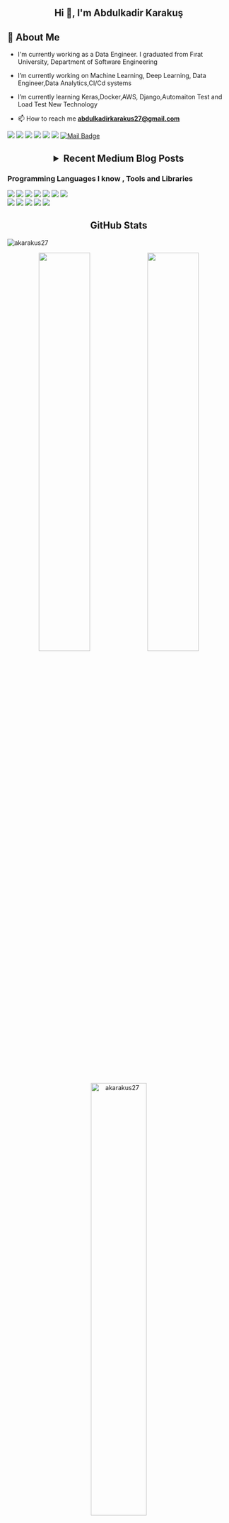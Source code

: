 <h2 align="center">Hi 👋, I'm Abdulkadir Karakuş</h2>

## 📖  About Me
- <p align="left"> I'm currently working as a Data Engineer. I graduated from Fırat University, Department of Software Engineering </p>
- <p align="leftleft"> I’m currently working on Machine Learning, Deep Learning, Data Engineer,Data Analytics,CI/Cd systems  </p>
- <p align="left"> I’m currently learning Keras,Docker,AWS, Django,Automaiton Test and Load Test New Technology</a></p>
 
 

- 📫 How to reach me **abdulkadirkarakus27@gmail.com**

[![](https://img.shields.io/badge/medium-%2312100E.svg?&style=for-the-badge&logo=medium&logoColor=white)](https://abdulkadirkarakus.medium.com/)
[![](https://img.shields.io/badge/Kaggle-%2312100E.svg?&style=for-the-badge&logo=kaggle&logoColor=white)](https://www.kaggle.com/akarakus27)
[![](https://img.shields.io/badge/Data%20Science%20Earth-%2312100E.svg?&style=flat)](https://www.datasciencearth.com/author/abdulkadirkarakus/)
[![](https://img.shields.io/badge/-Hackerrank-2EC866?style=flat&logo=HackerRank&logoColor=white)](https://www.hackerrank.com/abdulkadirkarak1)
[![](https://img.shields.io/badge/linkedin-%230077B5.svg?&style=for-the-badge&logo=linkedin&logoColor=black)](https://www.linkedin.com/in/akarakus27/)
[![](https://img.shields.io/badge/twitter-%231DA1F2.svg?&style=for-the-badge&logo=twitter&logoColor=black)](https://twitter.com/A_karakus27/)
[![Mail Badge](https://img.shields.io/badge/abdulkadirkarakus27@gmail.com-c14438?style=for-the-badge&logo=Gmail&logoColor=white&link=mailto:abdulkadirkarakus27@gmail.com)](mailto:abdulkadirkarakus27@gmail.com)


<h2 align="center"><details><summary>Recent Medium Blog Posts</summary>
   <p align="center"> 
      <a href="https://medium.com/@akarakus27/k-means-algoritmas%C4%B1-d81f19458e06">K-Means Algoritması</a>    
   </p>
   <p align="center">
      <a href="https://medium.com/deep-learning-turkiye/k%C3%BCmeleme-6ca62face492">KÜMELEME (Clustering)</a>
   </p>
   <p align="center">
      <a href="https://abdulkadirkarakus.medium.com/churn-projesi-m%C3%BC%C5%9Fteri-terk-tahmini-efb655e06033">Churn Projesi: Müşteri Terk Tahmini
   </a>
   </p>
   <p align="center">
      <a href="https://abdulkadirkarakus.medium.com/lambda-vs-kappa-in-depth-comparison-of-data-processing-architectures-7c12572bb7c7"> EN -Lambda vs. Kappa: In-Depth Comparison of Data Processing Architectures</a>
   </p>
   <p align="center">
      <a href="https://abdulkadirkarakus.medium.com/lambda-vs-kappa-veri-i%CC%87%C5%9Fleme-mimarileri-aras%C4%B1ndaki-detayl%C4%B1-kar%C5%9F%C4%B1la%C5%9Ft%C4%B1rma-d957437547ad">TR -Lambda vs. Kappa: Veri İşleme Mimarileri Arasındaki Detaylı Karşılaştırma</a>
   </p>
   <p align="center">
      <a href="https://abdulkadirkarakus.medium.com/sql-tetikleyiciler-veritaban%C4%B1n%C4%B1z%C4%B1-otomatikle%C5%9Ftirmenin-g%C3%BCc%C3%BC-765cdb377365">SQL Tetikleyiciler: Veritabanınızı Otomatikleştirmenin Gücü</a>
   </p>
   <p align="center">
      <a href="https://abdulkadirkarakus.medium.com/key-to-success-in-data-engineering-projects-a-comprehensive-guide-ec32b33f98b9">Key to Success in Data Engineering Projects: A Comprehensive Guide</a>
   </p>
   

</details></h2>   

<h3> Programming Languages I know , Tools and Libraries </h3>
<div>
<img src="https://img.shields.io/badge/python%20-%2314354C.svg?&style=flat&logo=python&logoColor=white"/>
<img src="https://img.shields.io/badge/pandas%20-%23150458.svg?&style=flat&logo=pandas&logoColor=white" />
<img src="https://img.shields.io/badge/Numpy-%2312100E.svg?&style=flat&logo=numpy&logoColor=white" />
<img src="https://img.shields.io/badge/Django-%2312100E.svg?&style=flat&logo=django&logoColor=white"/>  
<img src="https://img.shields.io/badge/Keras-%2312100E.svg?&style=flat&logo=keras&logoColor=white"/>
<img src="https://img.shields.io/badge/Selenium-%2312100E.svg?&style=flat&logo=selenium&logoColor=white"/>
<img src ="https://img.shields.io/badge/scala%20-%23150458.svg?&style=flat&logo=scala&logoColor=red%22"/>
</div>
<div>
 <img src="https://img.shields.io/badge/c%23%20-%23239120.svg?&style=flat&logo=c-sharp&logoColor=white"/>
<img src ="https://img.shields.io/badge/sqlite-%2307405e.svg?&style=flat&logo=sqlite&logoColor=white"/>
 <img src="https://img.shields.io/badge/git%20-%23F05033.svg?&style=flat&logo=git&logoColor=white"/>
 <img src="https://img.shields.io/badge/Jenkins-%2312100E.svg?&style=flat&logo=jenkins&logoColor=red"/>
 <img src="https://img.shields.io/badge/Postman-%2312100E.svg?&style=flat&logo=Postman&logoColor=orange"/>   
</div>



<h2 align="center">GitHub Stats</h2>
<p align="left"> <img src="https://komarev.com/ghpvc/?username=akarakus27" alt="akarakus27" /> </p> 
<p align="center">
   <img width="48%" src="https://github-readme-stats.vercel.app/api?username=akarakus27&show_icons=true&theme=tokyonight" />
   <img width="48%" src="https://github-readme-streak-stats.herokuapp.com/?user=akarakus27&theme=tokyonight" />
   <img width="50%" src="https://github-readme-stats.vercel.app/api/top-langs/?username=akarakus27&layout=compact&hide=html"  alt="akarakus27" />
</p

 
